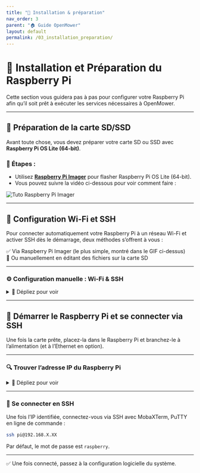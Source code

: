 ```yaml
---
title: "💾 Installation & préparation"
nav_order: 3
parent: "🏠 Guide OpenMower"
layout: default
permalink: /03_installation_preparation/
---
```


# 💾 Installation et Préparation du Raspberry Pi

Cette section vous guidera pas à pas pour configurer votre Raspberry Pi afin qu’il soit prêt à exécuter les services nécessaires à OpenMower.

---

## 📀 Préparation de la carte SD/SSD

Avant toute chose, vous devez préparer votre carte SD ou SSD avec **Raspberry Pi OS Lite (64-bit)**.

### 🔧 Étapes :
- Utilisez [**Raspberry Pi Imager**](https://www.raspberrypi.com/software/) pour flasher Raspberry Pi OS Lite (64-bit).
- Vous pouvez suivre la vidéo ci-dessous pour voir comment faire :

![Tuto Raspberry Pi Imager](https://github.com/juditech3D/Guide-DIY-OpenMower-Mowgli-pour-Robots-Tondeuses-Yard500-et-500B/blob/main/M%C3%A9dia/Tuto%20raspberry%20pi%20imager%20%E2%80%90%20R%C3%A9alis%C3%A9e%20avec%20Clipchamp.gif)

---

## 📡 Configuration Wi-Fi et SSH

Pour connecter automatiquement votre Raspberry Pi à un réseau Wi-Fi et activer SSH dès le démarrage, deux méthodes s’offrent à vous :

✅ Via Raspberry Pi Imager (le plus simple, montré dans le GIF ci-dessus)  
🔧 Ou manuellement en éditant des fichiers sur la carte SD

---

### ⚙️ Configuration manuelle : Wi-Fi & SSH
<details>
<summary>📂 Dépliez pour voir</summary>

#### 1. Préparation de la carte SD

1. Gravez l’image Raspberry Pi OS (64 bits) sur la carte SD avec **Raspberry Pi Imager** ou **Balena Etcher**
2. Insérez la carte dans votre ordinateur
3. Accédez à la partition `boot` (visible depuis Windows/macOS/Linux)
4. Ouvrez un éditeur de texte (Notepad++, TextEdit, Nano…)

#### 2. Créez le fichier `wpa_supplicant.conf`

```sh
country=FR
ctrl_interface=DIR=/var/run/wpa_supplicant GROUP=netdev
update_config=1

network={
    ssid="Votre_SSID"
    psk="Votre_Mot_de_passe"
    key_mgmt=WPA-PSK
}
```

#### 💡 Pour plusieurs réseaux :
```sh
network={
    ssid="Premier_SSID"
    psk="Premier_Mot_de_passe"
    key_mgmt=WPA-PSK
    priority=2
}

network={
    ssid="Deuxieme_SSID"
    psk="Deuxieme_Mot_de_passe"
    key_mgmt=WPA-PSK
    priority=1
}
```

---

#### 3. Activez SSH

Créez un fichier vide nommé `ssh` (sans extension) dans la partition `boot`.

---

#### 4. Sauvegardez et éjectez

- Enregistrez les fichiers
- Éjectez proprement la carte SD ou SSD

</details>

---

## 🚀 Démarrer le Raspberry Pi et se connecter via SSH

Une fois la carte prête, placez-la dans le Raspberry Pi et branchez-le à l’alimentation (et à l’Ethernet en option).

---

### 🔍 Trouver l’adresse IP du Raspberry Pi
<details>
<summary>📡 Dépliez pour voir</summary>

#### 🌐 Méthode 1 – Depuis votre box Internet

- Accédez à votre box (ex : `192.168.1.1`)
- Repérez un appareil nommé **raspberrypi**

#### 🛠️ Méthode 2 – Avec [Advanced IP Scanner](https://www.advanced-ip-scanner.com/fr/)

- Téléchargez, scannez votre réseau
- Repérez un appareil nommé Raspberry Pi

![Advanced IP Scanner](https://github.com/juditech3D/Guide-DIY-OpenMower-Mowgli-pour-Robots-Tondeuses-Yard500-et-500B/blob/main/images/Advanced%20ip%20scanner/Advanced%20ip%20scanner.png)

</details>

---

### 🔑 Se connecter en SSH

Une fois l’IP identifiée, connectez-vous via SSH avec MobaXTerm, PuTTY en ligne de commande :

```sh
ssh pi@192.168.X.XX
```

Par défaut, le mot de passe est `raspberry`.

---

✅ Une fois connecté, passez à la configuration logicielle du système.
